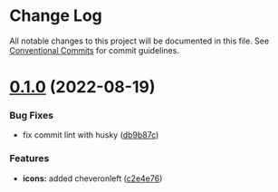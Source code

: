 # Change Log

All notable changes to this project will be documented in this file.
See [Conventional Commits](https://conventionalcommits.org) for commit guidelines.

# [0.1.0](https://github.com/sexyicons/sexyicons/compare/v0.0.2...v0.1.0) (2022-08-19)


### Bug Fixes

* fix commit lint with husky ([db9b87c](https://github.com/sexyicons/sexyicons/commit/db9b87cbdebe870f86a59e3310931efceb498d47))


### Features

* **icons:** added cheveronleft ([c2e4e76](https://github.com/sexyicons/sexyicons/commit/c2e4e763c971055112f1e73b0423b9d1256b6642))
